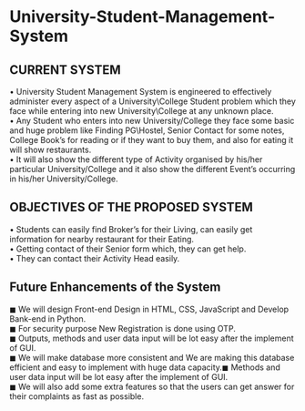 # University-Student-Management-System

## CURRENT SYSTEM
• University Student Management System is engineered to effectively administer every
aspect of a University\College Student problem which they face while entering into new
University\College at any unknown place. \
• Any Student who enters into new University/College they face some basic and huge problem
like Finding PG\Hostel, Senior Contact for some notes, College Book’s for reading or if they
want to buy them, and also for eating it will show restaurants. \
• It will also show the different type of Activity organised by his/her particular
University/College and it also show the different Event’s occurring in his/her University/College.

## OBJECTIVES OF THE PROPOSED SYSTEM
• Students can easily find Broker’s for their Living, can easily get information for nearby
restaurant for their Eating. \
• Getting contact of their Senior form which, they can get help. \
• They can contact their Activity Head easily. 

## Future Enhancements of the System
◼ We will design Front-end Design in HTML, CSS, JavaScript and Develop Bank-end in Python. \
◼ For security purpose New Registration is done using OTP. \
◼ Outputs, methods and user data input will be lot easy after the implement of GUI. \
◼ We will make database more consistent and We are making this database efficient and easy to
implement with huge data capacity.◼ Methods and user data input will be lot easy after the implement of GUI. \
◼ We will also add some extra features so that the users can get answer for their complaints as fast as
possible.
